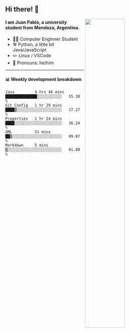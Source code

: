 ## Hi there! :wave:

[<img align="right" width="50%" src="https://github-readme-stats.vercel.app/api?username=juampi20&show_icons=true">](https://metrics.lecoq.io/juampi20?template=classic)

#### I am **Juan Pablo**, a university student from Mendoza, Argentina.

-   :man_student: Computer Enginner Student
-   :hammer_and_pick: Python, a little bit Java/JavaScript
-   :pencil2: Linux / VSCode
-   :man: Pronouns: he/him



---

#### :bar_chart: Weekly development breakdown

<!--START_SECTION:waka-->
```text
Java         4 hrs 46 mins   ██████████████░░░░░░░░░░░   55.38 % 
Git Config   1 hr 29 mins    ████▒░░░░░░░░░░░░░░░░░░░░   17.27 % 
Properties   1 hr 24 mins    ████░░░░░░░░░░░░░░░░░░░░░   16.24 % 
XML          51 mins         ██▒░░░░░░░░░░░░░░░░░░░░░░   09.87 % 
Markdown     5 mins          ▒░░░░░░░░░░░░░░░░░░░░░░░░   01.09 % 
```
<!--END_SECTION:waka-->
